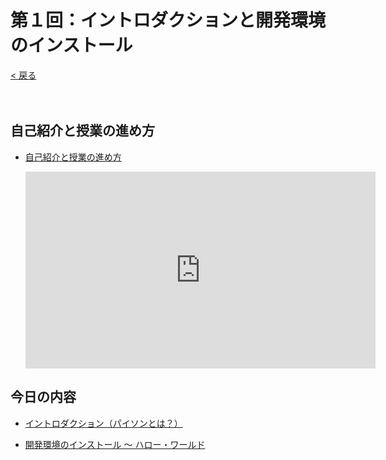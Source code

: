 # 第１回：イントロダクションと開発環境のインストール

[< 戻る](../)

　

## 自己紹介と授業の進め方

- [自己紹介と授業の進め方](whoami/)

  <iframe width="560" height="315" src="https://www.youtube.com/embed/Lrriv4AAKW0?rel=0" title="YouTube video player" frameborder="0" allow="accelerometer; autoplay; clipboard-write; encrypted-media; gyroscope; picture-in-picture" allowfullscreen></iframe>

## 今日の内容

- [イントロダクション（パイソンとは？）](introduction/)

- [開発環境のインストール ～ ハロー・ワールド](install/)

